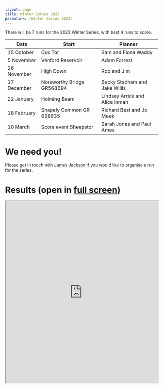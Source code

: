 ```yaml
---
layout: page
title: Winter Series 2023
permalink: /Winter Series 2023/
---
```

 
There will be 7 runs for the 2023 Winter Series, with best 4 runs to score.

| Date        | Start                      | Planner                        |
| -----       | -----                      | -------                        |
| 15 October  | Cox Tor                    | Sam and Fiona Waddy            |
| 5 November  | Venford Reservoir          | Adam Forrest                   |
| 26 November | High Down                  | Rob and Jim                    |
| 17 December | Norsworthy Bridge GR568694 | Becky Stedham and Jake Willis  |
| 22 January  | Holming Beam               | Lindsey Arrick and Alice Inman |
| 18 February | Shapely Common  GR 698835  | Richard Best and Jo Meek       | 
| 10 March    | Score event Sheepstor      | Sarah Jones and Paul Ames      |
 
# We need you!
Please get in touch with [James Jackson](mailto:jim7205319@gmail.com) if you would like to organise a run for the series.

# Results (open in [full screen](https://docs.google.com/spreadsheets/d/e/2PACX-1vRYnm0bE-qpBHfJDFMXvUG8omQv7GLMZSWEzMMyuzjVOGXKQXL3v6uJf6kYjp5nQXQrX0M8JKcEED9f/pubhtml))

<iframe src="https://docs.google.com/spreadsheets/d/e/2PACX-1vRYnm0bE-qpBHfJDFMXvUG8omQv7GLMZSWEzMMyuzjVOGXKQXL3v6uJf6kYjp5nQXQrX0M8JKcEED9f/pubhtml?widget=true&amp;headers=false" width="100%" height="600"></iframe>

